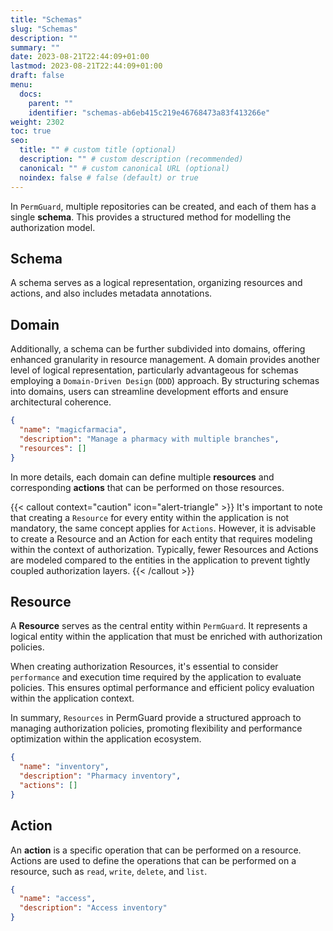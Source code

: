 ```yaml
---
title: "Schemas"
slug: "Schemas"
description: ""
summary: ""
date: 2023-08-21T22:44:09+01:00
lastmod: 2023-08-21T22:44:09+01:00
draft: false
menu:
  docs:
    parent: ""
    identifier: "schemas-ab6eb415c219e46768473a83f413266e"
weight: 2302
toc: true
seo:
  title: "" # custom title (optional)
  description: "" # custom description (recommended)
  canonical: "" # custom canonical URL (optional)
  noindex: false # false (default) or true
---
```

In `PermGuard`, multiple repositories can be created, and each of them has a single **schema**. This provides a structured method for modelling the authorization model.

## Schema
A schema serves as a logical representation, organizing resources and actions, and also includes metadata annotations.

## Domain
Additionally, a schema can be further subdivided into domains, offering enhanced granularity in resource management. A domain provides another level of logical representation, particularly advantageous for schemas employing a `Domain-Driven Design` (`DDD`) approach. By structuring schemas into domains, users can streamline development efforts and ensure architectural coherence.

```json
{
  "name": "magicfarmacia",
  "description": "Manage a pharmacy with multiple branches",
  "resources": []
}
```

In more details, each domain can define multiple **resources** and corresponding **actions** that can be performed on those resources.

{{< callout context="caution" icon="alert-triangle" >}}
It's important to note that creating a `Resource` for every entity within the application is not mandatory, the same concept applies for `Actions`.
However, it is advisable to create a Resource and an Action for each entity that requires modeling within the context of authorization.
Typically, fewer Resources and Actions are modeled compared to the entities in the application to prevent tightly coupled authorization layers.
{{< /callout >}}

## Resource
A **Resource** serves as the central entity within `PermGuard`. It represents a logical entity within the application that must be enriched with authorization policies.

When creating authorization Resources, it's essential to consider `performance` and execution time required by the application to evaluate policies. This ensures optimal performance and efficient policy evaluation within the application context.

In summary, `Resources` in PermGuard provide a structured approach to managing authorization policies, promoting flexibility and performance optimization within the application ecosystem.

```json
{
  "name": "inventory",
  "description": "Pharmacy inventory",
  "actions": []
}
```

## Action
An **action** is a specific operation that can be performed on a resource. Actions are used to define the operations that can be performed on a resource, such as `read`, `write`, `delete`, and `list`.

```json
{
  "name": "access",
  "description": "Access inventory"
}
```
